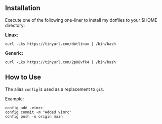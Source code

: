 ## Installation
Execute one of the following one-liner to install my dotfiles to your $HOME directory:

**Linux:**
```
curl -Lks https://tinyurl.com/dotlinux | /bin/bash
```

**Generic:**
```
curl -Lks https://tinyurl.com/2p88vfk4 | /bin/bash
```

## How to Use
The alias ``config`` is used as a replacement to ``git``.

Example:
```
config add .vimrc
config commit -m "Added vimrc"
config push -u origin main
```
